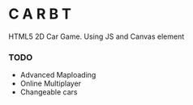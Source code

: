 # C A R B T
HTML5 2D Car Game. Using JS and Canvas element

### TODO
- Advanced Maploading
- Online Multiplayer
- Changeable cars
